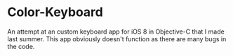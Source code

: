 Color-Keyboard
==============
An attempt at an custom keyboard app for iOS 8 in Objective-C that I made last summer. This app obviously doesn't function as there are many bugs in the code. 
